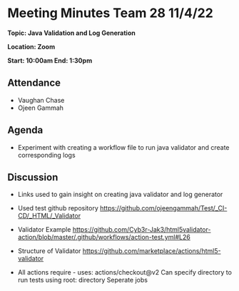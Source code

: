 # Meeting Minutes Team 28 11/4/22

**Topic: Java Validation and Log Generation**

**Location: Zoom**

**Start: 10:00am End: 1:30pm**

## Attendance
- Vaughan Chase
- Ojeen Gammah

## Agenda
* Experiment with creating a workflow file to run java validator and create corresponding logs

## Discussion
* Links used to gain insight on creating java validator and log generator

* Used test github repository
https://github.com/ojeengammah/Test/_CI-CD/_HTML/_Validator

* Validator Example
https://github.com/Cyb3r-Jak3/html5validator-action/blob/master/.github/workflows/action-test.yml#L26

* Structure of Validator
https://github.com/marketplace/actions/html5-validator

* All actions require - uses: actions/checkout@v2
Can specify directory to run tests using root: directory
Seperate jobs 

